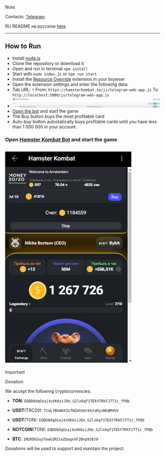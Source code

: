 > [!NOTE]
> Contacts: [Telegram](https://t.me/bonnysid)
>
> RU README на русском [here](README.md)
---
## How to Run

- Install [node.js](https://nodejs.org/en)
- Clone the repository or download it
- Open and run in terminal `npm install`
- Start with `node index.js` or `npm run start`
- Install the [Resource Override](https://chromewebstore.google.com/detail/resource-override/pkoacgokdfckfpndoffpifphamojphii) extension in your browser
- Open the extension settings and enter the following data:
- Tab URL: `*` From: `https://hamsterkombat.io/js/telegram-web-app.js` To: `http://localhost:5000/js/telegram-web-app.js`
- ![Extension settings](settings.png)
- [Open the bot](https://web.telegram.org/k/#?tgaddr=tg%3A%2F%2Fresolve%3Fdomain%3Dhamster_kombat_bot%26appname%3Dstart%26startapp%3DkentId563525859) and start the game
- The Buy button buys the most profitable card
- Auto-buy button autostatically buys profitable cards until you have less than 1 000 000 in your account.

### Open [Hamster Kombat Bot](https://web.telegram.org/k/#?tgaddr=tg%3A%2F%2Fresolve%3Fdomain%3Dhamster_kombat_bot%26appname%3Dstart%26startapp%3DkentId563525859) and start the game

## ![Result](res.png)

> [!IMPORTANT]
> Donation
>
> We accept the following cryptocurrencies:
>
> - **TON**: `EQDD8dqOzaj4zUK6ziJOo_G2lx6qf1TEktTRkFJ7T1c_fPQb`
>
> - **USDT**(TRC20): `TCwLYBkNUX3zfNZmtUUrKkYaRyvWkQMVEV`
>
> - **USDT**(TON): `EQDD8dqOzaj4zUK6ziJOo_G2lx6qf1TEktTRkFJ7T1c_fPQb`
>
> - **NOTCOIN**(TON): `EQDD8dqOzaj4zUK6ziJOo_G2lx6qf1TEktTRkFJ7T1c_fPQb`
>
> - **BTC**: `1M2KDGSuyTowG1M1twZDaqxhF2Bnp938J9`
>
> Donations will be used to support and maintain the project.

